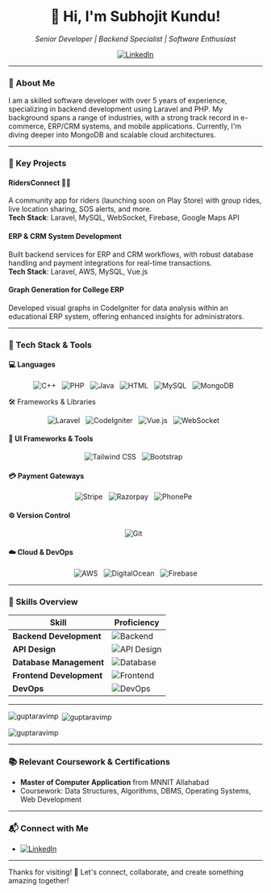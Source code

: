 <h1 align="center">👋 Hi, I'm Subhojit Kundu!</h1>
<p align="center">
  <em>Senior Developer | Backend Specialist | Software Enthusiast</em>
</p>

<p align="center">
  <a href="https://linkedin.com/in/subhojit-kundu" target="_blank">
    <img src="https://img.shields.io/badge/LinkedIn-Subhojit%20Kundu-blue?style=for-the-badge&logo=linkedin" alt="LinkedIn">
  </a>
  <!--
  <a href="mailto:subhojitkundu@example.com" target="_blank">
    <img src="https://img.shields.io/badge/Email-subhojitkundu@example.com-red?style=for-the-badge&logo=gmail" alt="Email">
  </a>
  -->
</p>

---

### 🚀 About Me
I am a skilled software developer with over 5 years of experience, specializing in backend development using Laravel and PHP. My background spans a range of industries, with a strong track record in e-commerce, ERP/CRM systems, and mobile applications. Currently, I'm diving deeper into MongoDB and scalable cloud architectures.

---

<!--
---

### 💼 Professional Experience

- **Senior Developer** at **ASKTECH.IO**  
  <small>*April 2024 - Present*</small>
  - Developed a robust, database-driven shopping cart with rewards integration.
  - Architected backend ERP/CRM services with real-time notifications and secure payment gateways (Razorpay, Stripe, etc.).

- **PHP Backend Developer** at **Shining Softech**  
  <small>*January 2019 - March 2024*</small>
  - Enhanced ERP systems with secure video conferencing and real-time updates.
  - Integrated REST APIs for seamless functionality across educational and e-commerce platforms.
---
-->

### 🌟 Key Projects

#### RidersConnect 🚴‍♂️
A community app for riders (launching soon on Play Store) with group rides, live location sharing, SOS alerts, and more.  
**Tech Stack**: Laravel, MySQL, WebSocket, Firebase, Google Maps API

#### ERP & CRM System Development
Built backend services for ERP and CRM workflows, with robust database handling and payment integrations for real-time transactions.  
**Tech Stack**: Laravel, AWS, MySQL, Vue.js

#### Graph Generation for College ERP
Developed visual graphs in CodeIgniter for data analysis within an educational ERP system, offering enhanced insights for administrators.

---

### 🧰 Tech Stack & Tools

#### 💻 Languages
<p align="center"> 
  <img src="https://img.shields.io/badge/C++-00599C?style=flat&logo=c%2B%2B&logoColor=white" alt="C++"> &nbsp; 
  <img src="https://img.shields.io/badge/PHP-777BB4?style=flat&logo=php&logoColor=white" alt="PHP"> &nbsp; 
  <img src="https://img.shields.io/badge/Java-007396?style=flat&logo=java&logoColor=white" alt="Java"> &nbsp; 
  <img src="https://img.shields.io/badge/HTML-E34F26?style=flat&logo=html5&logoColor=white" alt="HTML"> &nbsp; 
  <img src="https://img.shields.io/badge/MySQL-4479A1?style=flat&logo=mysql&logoColor=white" alt="MySQL"> &nbsp; 
  <img src="https://img.shields.io/badge/MongoDB-47A248?style=flat&logo=mongodb&logoColor=white" alt="MongoDB"> &nbsp;
</p

#### 🛠 Frameworks & Libraries
<p align="center"> 
  <img src="https://img.shields.io/badge/Laravel-FF2D20?style=flat&logo=laravel&logoColor=white" alt="Laravel"> &nbsp; 
  <img src="https://img.shields.io/badge/CodeIgniter-EF4223?style=flat&logo=codeigniter&logoColor=white" alt="CodeIgniter"> &nbsp; 
  <img src="https://img.shields.io/badge/Vue.js-42b883?style=flat&logo=vue-dot-js&logoColor=white" alt="Vue.js"> &nbsp; 
  <img src="https://img.shields.io/badge/WebSocket-1E8BC3?style=flat&logo=websocket&logoColor=white" alt="WebSocket"> &nbsp; 
</p>

#### 🎨 UI Frameworks & Tools
<p align="center"> 
  <img src="https://img.shields.io/badge/Tailwind%20CSS-38B2AC?style=flat&logo=tailwind-css&logoColor=white" alt="Tailwind CSS"> &nbsp; 
  <img src="https://img.shields.io/badge/Bootstrap-563D7C?style=flat&logo=bootstrap&logoColor=white" alt="Bootstrap"> &nbsp; 
</p>

#### 💳 Payment Gateways
<p align="center"> 
  <img src="https://img.shields.io/badge/Stripe-008CFF?style=flat&logo=stripe&logoColor=white" alt="Stripe"> &nbsp; 
  <img src="https://img.shields.io/badge/Razorpay-4E0B35?style=flat&logo=razorpay&logoColor=white" alt="Razorpay"> &nbsp; 
  <img src="https://img.shields.io/badge/PhonePe-0066CC?style=flat&logo=phonepe&logoColor=white" alt="PhonePe"> &nbsp; 
</p>

#### ⚙️ Version Control
<p align="center"> <img src="https://img.shields.io/badge/Git-F05032?style=flat&logo=git&logoColor=white" alt="Git"> &nbsp; </p>


#### ☁️ Cloud & DevOps
<p align="center">
  <img src="https://img.shields.io/badge/AWS-FF9900?style=flat&logo=amazon-aws&logoColor=white" alt="AWS"> &nbsp;
  <img src="https://img.shields.io/badge/DigitalOcean-0080FF?style=flat&logo=digitalocean&logoColor=white" alt="DigitalOcean"> &nbsp;
  <img src="https://img.shields.io/badge/Firebase-FFCA28?style=flat&logo=firebase&logoColor=white" alt="Firebase">
</p>

---

### 🎯 Skills Overview

| Skill               | Proficiency  |
|---------------------|--------------|
| **Backend Development**  | ![Backend](https://progress-bar.xyz/90)  |
| **API Design**          | ![API Design](https://progress-bar.xyz/80)  |
| **Database Management** | ![Database](https://progress-bar.xyz/70)  |
| **Frontend Development**| ![Frontend](https://progress-bar.xyz/60)  |
| **DevOps**              | ![DevOps](https://progress-bar.xyz/50)     |

---

<p><img align="left" src="https://github-readme-stats.vercel.app/api/top-langs?username=iam-subho&show_icons=true&locale=en&layout=compact" alt="guptaravimp" /></p>

<p>&nbsp;<img align="center" src="https://github-readme-stats.vercel.app/api?username=iam-subho&show_icons=true&locale=en" alt="guptaravimp" /></p>

<p><img align="center" src="https://github-readme-streak-stats.herokuapp.com/?user=iam-subho&" alt="guptaravimp" /></p>

---

### 📚 Relevant Coursework & Certifications
- **Master of Computer Application** from MNNIT Allahabad
- Coursework: Data Structures, Algorithms, DBMS, Operating Systems, Web Development

---

### 📬 Connect with Me
- [![LinkedIn](https://img.shields.io/badge/LinkedIn-Subhojit%20Kundu-blue?style=for-the-badge&logo=linkedin)](https://linkedin.com/in/subhojit-kundu)
<!-- - **Email**: [subhojitkundu@example.com](mailto:subhojitkundu@example.com) -->

---

Thanks for visiting! 🚀 Let's connect, collaborate, and create something amazing together!
